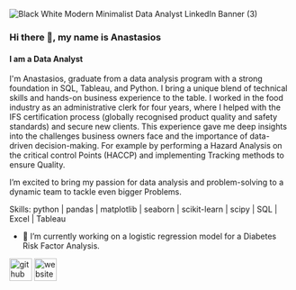 ![Black   White Modern Minimalist Data Analyst LinkedIn Banner (3)](https://github.com/user-attachments/assets/8494d194-bdb0-4e5a-bae0-552c0faaeb66)

### Hi there 👋, my name is Anastasios
#### I am a Data Analyst

I'm Anastasios, graduate from a data analysis program with a strong foundation in SQL, Tableau, and Python. I bring a unique blend of technical skills and hands-on business experience to the table. I worked in the food industry as an administrative clerk for four years, where I helped with the IFS certification process (globally recognised product quality and safety standards) and secure new clients. 
This experience gave me deep insights into the challenges business owners face and the importance of data-driven decision-making. For example by performing a Hazard Analysis on the critical control Points (HACCP) and implementing Tracking methods to ensure Quality. 

I’m excited to bring my passion for data analysis and problem-solving to a dynamic team to tackle even bigger Problems.

Skills:  python | pandas | matplotlib | seaborn | scikit-learn | scipy | SQL | Excel | Tableau

- 🔭 I’m currently working on a logistic regression model for a Diabetes Risk Factor Analysis.


[<img src='https://cdn.jsdelivr.net/npm/simple-icons@3.0.1/icons/github.svg' alt='github' height='40'>](https://github.com/N3pps)  [<img src='https://cdn.jsdelivr.net/npm/simple-icons@3.0.1/icons/icloud.svg' alt='website' height='40'>](https://anastasiosmastorakis.com/)  


